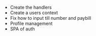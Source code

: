 - Create the handlers
- Create a users context
- Fix how to input till number and paybill
- Profile management
- SPA of auth